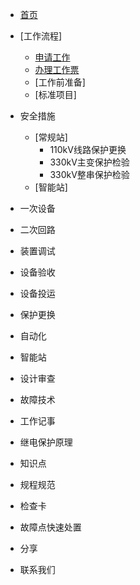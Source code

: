 - [首页](/README)

* [工作流程]
	* [申请工作](1/1.1/)
	* [办理工作票](1/1.2/)
	* [工作前准备]
	* [标准项目]

* 安全措施
	* [常规站]
		* 110kV线路保护更换
		* 330kV主变保护检验
		* 330kV整串保护检验
	* [智能站]

* 一次设备

* 二次回路

* 装置调试

* 设备验收

* 设备投运

* 保护更换

* 自动化

* 智能站

* 设计审查

* 故障技术

* 工作记事

* 继电保护原理

* 知识点

* 规程规范

* 检查卡

* 故障点快速处置

* 分享

* 联系我们
